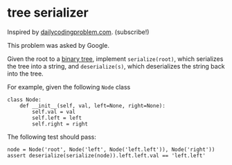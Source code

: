 # tree serializer

Inspired by [dailycodingproblem.com](https://www.dailycodingproblem.com/). (subscribe!)

This problem was asked by Google.

Given the root to a [binary tree](https://en.wikipedia.org/wiki/Binary_tree), implement `serialize(root)`, which serializes the tree into a string, and `deserialize(s)`, which deserializes the string back into the tree.

For example, given the following `Node` class

```
class Node:
    def __init__(self, val, left=None, right=None):
        self.val = val
        self.left = left
        self.right = right
```

The following test should pass:

```
node = Node('root', Node('left', Node('left.left')), Node('right'))
assert deserialize(serialize(node)).left.left.val == 'left.left'
```
